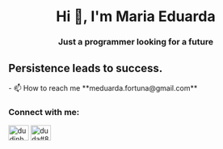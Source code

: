 <h1 align="center">Hi 👋, I'm Maria Eduarda</h1>
<h3 align="center">Just a programmer looking for a future</h3>
<h2>Persistence leads to success.</h2>
- 📫 How to reach me **meduarda.fortuna@gmail.com**

<h3 align="left">Connect with me:</h3>
<p align="left">
<a href="https://instagram.com/dudinhaasf" target="blank"><img align="center" src="https://raw.githubusercontent.com/rahuldkjain/github-profile-readme-generator/master/src/images/icons/Social/instagram.svg" alt="dudinhaasf" height="30" width="40" /></a>
<a href="https://discord.gg/duda#8148" target="blank"><img align="center" src="https://raw.githubusercontent.com/rahuldkjain/github-profile-readme-generator/master/src/images/icons/Social/discord.svg" alt="duda#8148" height="30" width="40" /></a>
</p>

